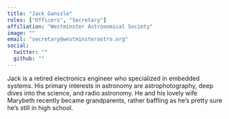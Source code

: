 ```yaml
---
title: "Jack Ganssle"
roles: ["Officers", "Secretary"]
affiliation: "Westminster Astronomical Society"
image: ""
email: "secretary@westminsterastro.org"
social:
  twitter: ""
  github: ""
---
```


Jack is a retired electronics engineer who specialized in embedded systems. His primary interests in astronomy are astrophotography, deep dives into the science, and radio astronomy. He and his lovely wife Marybeth recently became grandparents, rather baffling as he’s pretty sure he’s still in high school.
